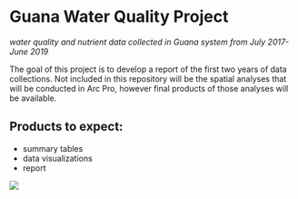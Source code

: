 # Guana Water Quality Project
*water quality and nutrient data collected in Guana system from July 2017-June 2019*

The goal of this project is to develop a report of the first two years of data collections. Not included in this repository will be the spatial analyses that will be conducted in Arc Pro, however final products of those analyses will be available.

## Products to expect: 

* summary tables
* data visualizations
* report

![](Guana10sites.png)
